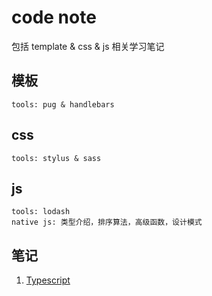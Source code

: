 # code note

包括 template & css & js 相关学习笔记

## 模板

    tools: pug & handlebars

## css

    tools: stylus & sass

## js

    tools: lodash
    native js: 类型介绍，排序算法，高级函数，设计模式

## 笔记

1. [Typescript](./docs/Typescript.md)
